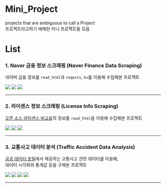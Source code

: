 # Mini_Project
projects that are ambiguous to call a Project  
프로젝트라고하기 애매한 미니 프로젝트들 모음

# List

### 1. Naver 금융 정보 스크래핑 (Naver Finance Data Scraping)
네이버 금융 정보를 `read_html`과 `reqests`, `bs`를 이용해 수집해본 프로젝트  

<img src="https://img.shields.io/badge/Python-3776AB?style=plastic&logo=python&logoColor=FFFFFF&"/> <img src="https://img.shields.io/badge/Pandas-150458?style=plastic&logo=pandas&logoColor=FFFFFF&"/> <img src="https://img.shields.io/badge/VS Code-007ACC?style=plastic&logo=visualstudiocode&logoColor=FFFFFF&"/>
  
---

### 2. 라이센스 정보 스크래핑 (License Info Scraping)
[오픈 소스 라이센스 비교표](https://olis.or.kr/license/compareGuide.do)의 정보를 `read_html`을 이용해 수집해본 프로젝트

<img src="https://img.shields.io/badge/Python-3776AB?style=plastic&logo=python&logoColor=FFFFFF&"/> <img src="https://img.shields.io/badge/Pandas-150458?style=plastic&logo=pandas&logoColor=FFFFFF&"/> <img src="https://img.shields.io/badge/VS Code-007ACC?style=plastic&logo=visualstudiocode&logoColor=FFFFFF&"/>
  
---

### 3. 교통사고 데이터 분석 (Traffic Accident Data Analysis)
[공공 데이터 포털]()에서 제공하는 교통사고 관련 데이터를 이용해,  
데이터 시각화와 통계값 등을 구해본 프로젝트

<img src="https://img.shields.io/badge/Python-3776AB?style=plastic&logo=python&logoColor=FFFFFF&"/> <img src="https://img.shields.io/badge/Pandas-150458?style=plastic&logo=pandas&logoColor=FFFFFF&"/> <img src="https://img.shields.io/badge/Seaborn-007ACC?style=plastic&logo=seaborn&logoColor=8CAAE6&"/> <img src="https://img.shields.io/badge/VS Code-007ACC?style=plastic&logo=visualstudiocode&logoColor=FFFFFF&"/>  
  
---
